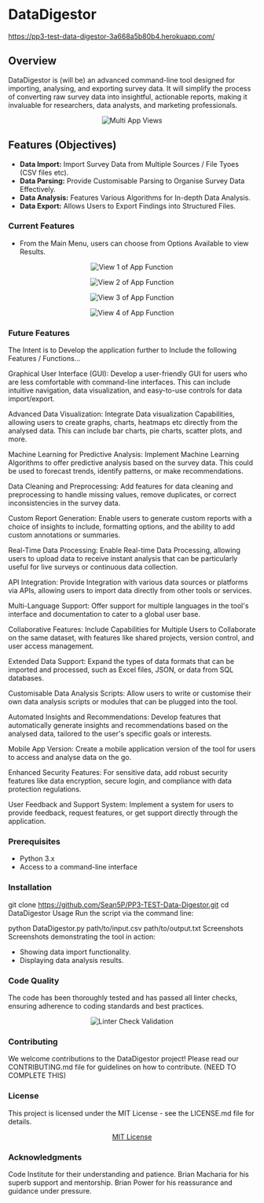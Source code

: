 # DataDigestor
https://pp3-test-data-digestor-3a668a5b80b4.herokuapp.com/



## Overview
DataDigestor is (will be) an advanced command-line tool designed for importing, analysing, and exporting survey data.
It will simplify the process of converting raw survey data into insightful, actionable reports, making it invaluable for researchers, data analysts, and marketing professionals.

<p align="center">
  <img src="README Assets/Multi App View 1.png" alt="Multi App Views"/>
</p>



## Features (Objectives)
- **Data Import:** Import Survey Data from Multiple Sources / File Tyoes (CSV files etc).
- **Data Parsing:** Provide Customisable Parsing to Organise Survey Data Effectively.
- **Data Analysis:** Features Various Algorithms for In-depth Data Analysis.
- **Data Export:** Allows Users to Export Findings into Structured Files.

### Current Features
* From the Main Menu, users can choose from Options Available to view Results.

<p align="center">
  <img src="README Assets/PP3 Demo 1.png" alt="View 1 of App Function"/>
</p>

<p align="center">
  <img src="README Assets/PP3 Demo 2.png" alt="View 2 of App Function"/>
</p>

<p align="center">
  <img src="README Assets/PP3 Demo 3.png" alt="View 3 of App Function"/>
</p>

<p align="center">
  <img src="README Assets/PP3 Demo 4.png" alt="View 4 of App Function"/>
</p>

### Future Features
The Intent is to Develop the application further to Include the following Features / Functions... 

Graphical User Interface (GUI):
Develop a user-friendly GUI for users who are less comfortable with command-line interfaces. This can include intuitive navigation, data visualization, and easy-to-use controls for data import/export.

Advanced Data Visualization:
Integrate Data visualization Capabilities, allowing users to create graphs, charts, heatmaps etc directly from the analysed data. This can include bar charts, pie charts, scatter plots, and more.

Machine Learning for Predictive Analysis:
Implement Machine Learning Algorithms to offer predictive analysis based on the survey data. This could be used to forecast trends, identify patterns, or make recommendations.

Data Cleaning and Preprocessing:
Add features for data cleaning and preprocessing to handle missing values, remove duplicates, or correct inconsistencies in the survey data.

Custom Report Generation:
Enable users to generate custom reports with a choice of insights to include, formatting options, and the ability to add custom annotations or summaries.

Real-Time Data Processing:
Enable Real-time Data Processing, allowing users to upload data to receive instant analysis that can be particularly useful for live surveys or continuous data collection.

API Integration:
Provide Integration with various data sources or platforms via APIs, allowing users to import data directly from other tools or services.

Multi-Language Support:
Offer support for multiple languages in the tool's interface and documentation to cater to a global user base.

Collaborative Features:
Include Capabilities for Multiple Users to Collaborate on the same dataset, with features like shared projects, version control, and user access management.

Extended Data Support:
Expand the types of data formats that can be imported and processed, such as Excel files, JSON, or data from SQL databases.

Customisable Data Analysis Scripts:
Allow users to write or customise their own data analysis scripts or modules that can be plugged into the tool.

Automated Insights and Recommendations:
Develop features that automatically generate insights and recommendations based on the analysed data, tailored to the user's specific goals or interests.

Mobile App Version:
Create a mobile application version of the tool for users to access and analyse data on the go.

Enhanced Security Features:
For sensitive data, add robust security features like data encryption, secure login, and compliance with data protection regulations.

User Feedback and Support System:
Implement a system for users to provide feedback, request features, or get support directly through the application.



### Prerequisites
- Python 3.x
- Access to a command-line interface



### Installation
git clone https://github.com/Sean5P/PP3-TEST-Data-Digestor.git
cd DataDigestor
Usage
Run the script via the command line:

python DataDigestor.py path/to/input.csv path/to/output.txt
Screenshots
Screenshots demonstrating the tool in action:

 - Showing data import functionality.
 - Displaying data analysis results.



### Code Quality
The code has been thoroughly tested and has passed all linter checks, ensuring adherence to coding standards and best practices.

<p align="center">
  <img src="README Assets/PP3 Linter Check.png" alt="Linter Check Validation"/>
</p>



### Contributing
We welcome contributions to the DataDigestor project!
Please read our CONTRIBUTING.md file for guidelines on how to contribute. (NEED TO COMPLETE THIS)



### License
This project is licensed under the MIT License - see the LICENSE.md file for details.

<p align="center">
  <a href="README Assets/MIT License.txt" alt="MIT License Document">MIT License</a>
</p>



### Acknowledgments
Code Institute for their understanding and patience.
Brian Macharia for his superb support and mentorship.
Brian Power for his reassurance and guidance under pressure.




